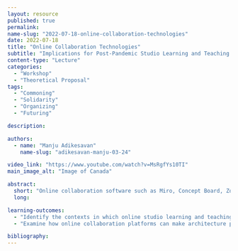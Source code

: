 ```yaml
---
layout: resource
published: true
permalink:
name-slug: "2022-07-18-online-collaboration-technologies"
date: 2022-07-18
title: "Online Collaboration Technologies"
subtitle: "Implications for Post-Pandemic Studio Learning and Teaching Practices"
content-type: "Lecture"
categories:
  - "Workshop"
  - "Theoretical Proposal"
tags:
  - "Commoning"
  - "Solidarity"
  - "Organizing"
  - "Futuring"

description:

authors:
  - name: "Manju Adikesavan"
    name-slug: "adikesavan-manju-03-24"

video_link: "https://www.youtube.com/watch?v=MsRgfYs10TI"
main_image_alt: "Image of Canada"

abstract:
  short: "Online collaboration software such as Miro, Concept Board, Zoom, and Skype replaced face-to-face studio teaching and learning during the COVID-19 pandemic. This workshop draws on participants' lived experience of remote studio learning and/or teaching during the pandemic"
  long:

learning-outcomes:
  - "Identify the contexts in which online studio learning and teaching practices will endure beyond the pandemic"
  - "​Examine how online collaboration platforms can make architecture pedagogy and learning more accessible, embedded in the real world, and globally connected."

bibliography:
---
```


​
